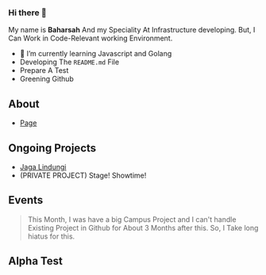 ### Hi there 👋


My name is **Baharsah** And my Speciality At Infrastructure developing.
But, I Can Work in Code-Relevant working Environment.

<!--- 🔭 I’m currently working on ...-->
- 🌱 I’m currently learning Javascript and Golang
- Developing The `README.md` File
- Prepare A Test
- Greening Github

## About
 - [Page](https://baharsah.my.id/)


## Ongoing Projects

 - [Jaga Lindungi](https://github.com/baharsah/jagalindungi)
 - (PRIVATE PROJECT) Stage! Showtime!

## Events

> This Month, I was have a big Campus Project and I can't handle Existing Project in Github for About 3 Months after this.
> So, I Take long hiatus for this.

## Alpha Test








